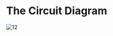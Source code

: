 # The Circuit Diagram
![12](https://user-images.githubusercontent.com/112697142/201302630-be858ac2-a7c2-402c-9fc1-3ec99db645be.PNG)
